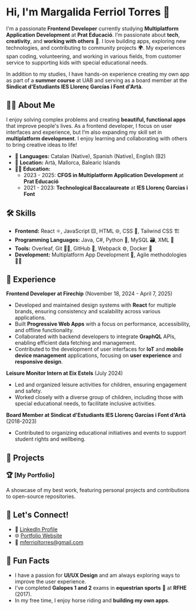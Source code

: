 # Hi, I'm Margalida Ferriol Torres 👋  
I'm a passionate **Frontend Developer** currently studying **Multiplatform Application Development** at **Prat Educació**. I’m passionate about **tech**, **creativity**, and **working with others** 🤝. I love building apps, exploring new technologies, and contributing to community projects 🌍. My experiences span coding, volunteering, and working in various fields, from customer service to supporting kids with special educational needs.  

In addition to my studies, I have hands-on experience creating my own app as part of a **summer course** at UAB and serving as a board member at the **Sindicat d'Estudiants IES Llorenç Garcías i Font d'Artà**.  

## 🧑‍💻 About Me
I enjoy solving complex problems and creating **beautiful, functional apps** that improve people's lives. As a frontend developer, I focus on user interfaces and experience, but I’m also expanding my skill set in **multiplatform development**. I enjoy learning and collaborating with others to bring creative ideas to life!

* 💬 **Languages:** Catalan (Native), Spanish (Native), English (B2)
* 📍 **Location:** Artà, Mallorca, Balearic Islands
* 🧑‍🎓 **Education:**  
  - 2023 - 2025: **CFGS in Multiplatform Application Development** at **Prat Educació**  
  - 2021 - 2023: **Technological Baccalaureate** at **IES Llorenç Garcías i Font**

## 🛠 Skills
* **Frontend:** React ⚛️, JavaScript 🟨, HTML 🌐, CSS 🎨, Tailwind CSS 🏗️
* **Programming Languages:** Java, C#, Python 🐍, MySQL 🗃️, XML 📝
* **Tools:** Overleaf, Git 🧑‍💻, GitHub 🐙, Webpack ⚙️, Docker 🐳
* **Development:** Multiplatform App Development 📱, Agile methodologies 🏃‍♀️

## 💼 Experience

**Frontend Developer at Firechip** (November 18, 2024 - April 7, 2025)

* Developed and maintained design systems with **React** for multiple brands, ensuring consistency and scalability across various applications.
* Built **Progressive Web Apps** with a focus on performance, accessibility, and offline functionality.
* Collaborated with backend developers to integrate **GraphQL** APIs, enabling efficient data fetching and management.
* Contributed to the development of user interfaces for **IoT** and **mobile device management** applications, focusing on **user experience** and **responsive design**.

**Leisure Monitor Intern at Eix Estels** (July 2024)

* Led and organized leisure activities for children, ensuring engagement and safety.
* Worked closely with a diverse group of children, including those with special educational needs, to facilitate inclusive activities.

**Board Member at Sindicat d'Estudiants IES Llorenç Garcías i Font d'Artà** (2018-2023)

* Contributed to organizing educational initiatives and events to support student rights and wellbeing.

## 📂 Projects

### 🏆 [My Portfolio]
A showcase of my best work, featuring personal projects and contributions to open-source repositories.


## 🤝 Let's Connect!
* 📲 [LinkedIn Profile](https://www.linkedin.com/in/margalida-ferriol-torres/)
* 🌐 [Portfolio Website](https://yourportfolio.com)  
* 📧 mferrioltorres@gmail.com

## 🎯 Fun Facts
* I have a passion for **UI/UX Design** and am always exploring ways to improve the user experience.
* I’ve completed **Galopes 1 and 2** exams in **equestrian sports** 🐴 at **RFHE** (2017).
* In my free time, I enjoy horse riding and **building my own apps**.

